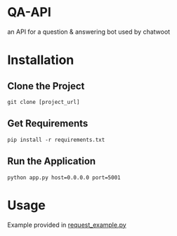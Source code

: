 # QA-API
an API for a question &amp; answering bot used by chatwoot


# Installation
## Clone the Project
```shell
git clone [project_url]
```

## Get Requirements
```shell
pip install -r requirements.txt
```

## Run the Application
```shell
python app.py host=0.0.0.0 port=5001 
```

# Usage
Example provided in [request_example.py](request_example.py)